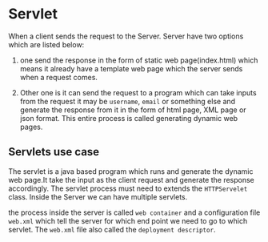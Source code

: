 # Servlet

When a client sends the request to the Server. Server have two options which are listed below: 
1. one send the response in the form of static web page(index.html) which means it already have a template web page which the server sends when a request comes.

2. Other one is it can send the request to a program which can take inputs from the request it may be `username`, `email` or something else and generate the response from it in the form of html page, XML page or json format. This entire process is called generating dynamic web pages.

## Servlets use case

The servlet is a java based program which runs and generate the dynamic web page.It take the input as the client request and generate the response accordingly.
The servlet process must need to extends the `HTTPServelet` class.
Inside the Server we can have multiple servlets.

the process inside the server is called `web container` and a configuration file `web.xml` which tell the server for which end point we need to go to which servlet. The `web.xml` file also called the `deployment descriptor`.
